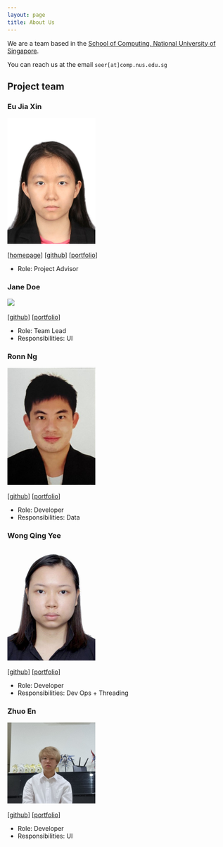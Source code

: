 ```yaml
---
layout: page
title: About Us
---
```


We are a team based in the [School of Computing, National University of Singapore](http://www.comp.nus.edu.sg).

You can reach us at the email `seer[at]comp.nus.edu.sg`

## Project team

### Eu Jia Xin

<img src="images/jiaxineu.png" width="200px">

[[homepage](http://www.comp.nus.edu.sg/~damithch)]
[[github](https://github.com/JiaXinEu)]
[[portfolio](team/jiaxineu.md)]

* Role: Project Advisor

### Jane Doe

<img src="images/johndoe.png" width="200px">

[[github](http://github.com/johndoe)]
[[portfolio](team/johndoe.md)]

* Role: Team Lead
* Responsibilities: UI

### Ronn Ng

<img src="images/ronnnnnnnnn.png" width="200px">

[[github](http://github.com/ronnnnnnnnn)] [[portfolio](team/johndoe.md)]

* Role: Developer
* Responsibilities: Data

### Wong Qing Yee

<img src="images/wongqingyee.png" width="200px">

[[github](http://github.com/Wongqingyee)]
[[portfolio](team/johndoe.md)]

* Role: Developer
* Responsibilities: Dev Ops + Threading


### Zhuo En

<img src="images/willowisp01.png" width="200px">

[[github](https://github.com/willowisp01)]
[[portfolio](team/johndoe.md)]

* Role: Developer
* Responsibilities: UI
